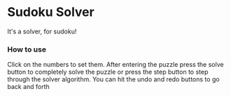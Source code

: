 # Sudoku Solver

It's a solver, for sudoku!

### How to use
Click on the numbers to set them. After entering the puzzle press the solve button to completely solve the puzzle or press the step button to step through the solver algorithm. You can hit the undo and redo buttons to go back and forth
